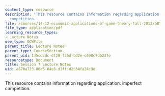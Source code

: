 ```yaml
---
content_type: resource
description: 'This resource contains information regarding application: imperfect
  competition.'
file: /courses/14-12-economic-applications-of-game-theory-fall-2012/a870a72380a584e8d1ffd2b34fa24c9e_MIT14_12F12_chapter7.pdf
file_type: application/pdf
learning_resource_types:
- Lecture Notes
ocw_type: OCWFile
parent_title: Lecture Notes
parent_type: CourseSection
parent_uid: 1d5cdcdc-df20-f36d-bd2e-c608c7db237e
resourcetype: Document
title: Session 7 Lecture Notes
uid: a870a723-80a5-84e8-d1ff-d2b34fa24c9e
---
```

This resource contains information regarding application: imperfect competition.

